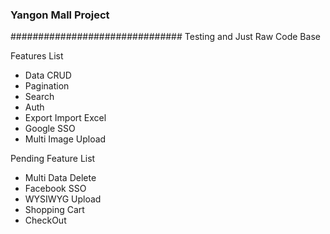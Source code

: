 <h3> Yangon Mall Project </h3>
###############################
Testing and Just Raw Code Base

Features List
- Data  CRUD
- Pagination
- Search
- Auth
- Export Import Excel
- Google SSO
- Multi Image Upload    

Pending Feature List
- Multi Data Delete
- Facebook SSO
- WYSIWYG Upload
- Shopping Cart
- CheckOut
